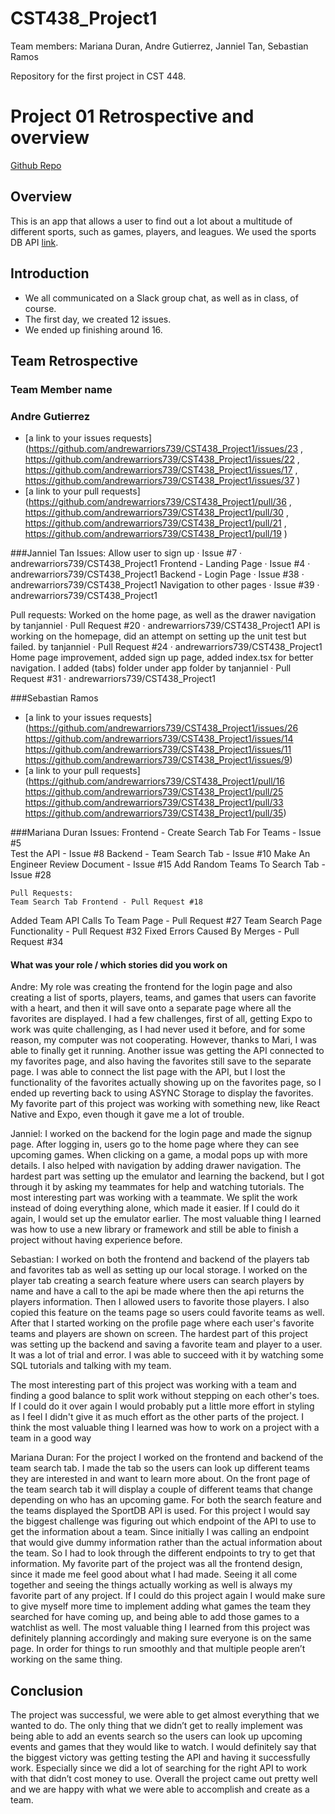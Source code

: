 # CST438_Project1
Team members: Mariana Duran, Andre Gutierrez, Janniel Tan, Sebastian Ramos

Repository for the first project in CST 448.

# Project 01 Retrospective and overview

[Github Repo](https://github.com/andrewarriors739/CST438_Project1)

## Overview
This is an app that allows a user to find out a lot about a multitude of different sports, such as games, players, and leagues. We used the sports DB API
[link](https://www.thesportsdb.com/).

## Introduction

* We all communicated on a Slack group chat, as well as in class, of course.
* The first day, we created 12 issues.
* We ended up finishing around 16.

## Team Retrospective

### Team Member name

### Andre Gutierrez

- [a link to your issues requests](https://github.com/andrewarriors739/CST438_Project1/issues/23
, https://github.com/andrewarriors739/CST438_Project1/issues/22
, https://github.com/andrewarriors739/CST438_Project1/issues/17
, https://github.com/andrewarriors739/CST438_Project1/issues/37
)
- [a link to your pull requests](https://github.com/andrewarriors739/CST438_Project1/pull/36
, https://github.com/andrewarriors739/CST438_Project1/pull/30
, https://github.com/andrewarriors739/CST438_Project1/pull/21
, https://github.com/andrewarriors739/CST438_Project1/pull/19
)

###Janniel Tan
Issues: Allow user to sign up · Issue #7 · andrewarriors739/CST438_Project1
Frontend - Landing Page · Issue #4 · andrewarriors739/CST438_Project1
Backend - Login Page · Issue #38 · andrewarriors739/CST438_Project1
Navigation to other pages · Issue #39 · andrewarriors739/CST438_Project1

 Pull requests: 
Worked on the home page, as well as the drawer navigation by tanjanniel · Pull Request #20 · andrewarriors739/CST438_Project1
API is working on the homepage, did an attempt on setting up the unit test but failed. by tanjanniel · Pull Request #24 · andrewarriors739/CST438_Project1
Home page improvement, added sign up page, added index.tsx for better navigation. I added (tabs) folder under app folder by tanjanniel · Pull Request #31 · andrewarriors739/CST438_Project1

###Sebastian Ramos
- [a link to your issues requests](https://github.com/andrewarriors739/CST438_Project1/issues/26
https://github.com/andrewarriors739/CST438_Project1/issues/14
https://github.com/andrewarriors739/CST438_Project1/issues/11
https://github.com/andrewarriors739/CST438_Project1/issues/9)
- [a link to your pull requests](https://github.com/andrewarriors739/CST438_Project1/pull/16
https://github.com/andrewarriors739/CST438_Project1/pull/25
https://github.com/andrewarriors739/CST438_Project1/pull/33
https://github.com/andrewarriors739/CST438_Project1/pull/35)

###Mariana Duran
	Issues:
	Frontend - Create Search Tab For Teams - Issue #5	
	Test the API - Issue #8 
	Backend - Team Search Tab - Issue #10
	Make An Engineer Review Document - Issue #15
	Add Random Teams To Search Tab - Issue #28
	
	Pull Requests:
	Team Search Tab Frontend - Pull Request #18 	
Added Team API Calls To Team Page - Pull Request #27
Team Search Page Functionality - Pull Request #32
Fixed Errors Caused By Merges - Pull Request #34	


#### What was your role / which stories did you work on
Andre:
My role was creating the frontend for the login page and also creating a list of sports, players, teams, and games that users can favorite with a heart, and then it will save onto a separate page where all the favorites are displayed.  I had a few challenges, first of all, getting Expo to work was quite challenging, as I had never used it before, and for some reason, my computer was not cooperating.  However, thanks to Mari, I was able to finally get it running.  Another issue was getting the API connected to my favorites page, and also having the favorites still save to the separate page.  I was able to connect the list page with the API, but I lost the functionality of the favorites actually showing up on the favorites page, so I ended up reverting back to using ASYNC Storage to display the favorites.  My favorite part of this project was working with something new, like React Native and Expo, even though it gave me a lot of trouble.  


Janniel: I worked on the backend for the login page and made the signup page. After logging in, users go to the home page where they can see upcoming games. When clicking on a game, a modal pops up with more details. I also helped with navigation by adding drawer navigation. 
The hardest part was setting up the emulator and learning the backend, but I got through it by asking my teammates for help and watching tutorials.
The most interesting part was working with a teammate. We split the work instead of doing everything alone, which made it easier. If I could do it again, I would set up the emulator earlier.
The most valuable thing I learned was how to use a new library or framework and still be able to finish a project without having experience before.

Sebastian: I worked on both the frontend and backend of the players tab and favorites tab as well as setting up our local storage. I worked on the player tab creating a search feature where users can search players by name and have a call to the api be made where then the api returns the players information. Then I allowed users to favorite those players. I also copied this feature on the teams page so users could favorite teams as well. After that I started working on the profile page where each user's favorite teams and players are shown on screen.
The hardest part of this project was setting up the backend and saving a favorite team and player to a user. It was a lot of trial and error. I was able to succeed with it by watching some SQL tutorials and talking with my team.

The most interesting part of this project was working with a team and finding a good balance to split work without stepping on each other's toes.
If I could do it over again I would probably put a little more effort in styling as I feel I didn't give it as much effort as the other parts of the project.
I think the most valuable thing I learned was how to work on a project with a team in a good way

Mariana Duran: For the project I worked on the frontend and backend of the team search tab. I made the tab so the users can look up different teams they are interested in and want to learn more about. On the front page of the team search tab it will display a couple of different teams that change depending on who has an upcoming game. For both the search feature and the teams displayed the SportDB API is used. For this project I would say the biggest challenge was figuring out which endpoint of the API to use to get the information about a team. Since initially I was calling an endpoint that would give dummy information rather than the actual information about the team. So I had to look through the different endpoints to try to get that information. My favorite part of the project was all the frontend design, since it made me feel good about what I had made. Seeing it all come together and seeing the things actually working as well is always my favorite part of any project. If I could do this project again I would make sure to give myself more time to implement adding what games the team they searched for have coming up, and being able to add those games to a watchlist as well. The most valuable thing I learned from this project was definitely planning accordingly and making sure everyone is on the same page. In order for things to run smoothly and that multiple people aren’t working on the same thing. 


## Conclusion
The project was successful, we were able to get almost everything that we wanted to do. The only thing that we didn’t get to really implement was being able to add an events search so the users can look up upcoming events and games that they would like to watch. I would definitely say that the biggest victory was getting testing the API and having it successfully work. Especially since we did a lot of searching for the right API to work with that didn’t cost money to use. Overall the project came out pretty well and we are happy with what we were able to accomplish and create as a team. 






